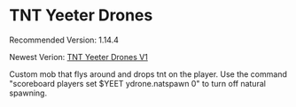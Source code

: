 # TNT Yeeter Drones
Recommended Version: 1.14.4

Newest Verion: [TNT Yeeter Drones V1](https://github.com/WaifuBeforeLaifu/Datapacks/raw/master/TNT%20Yeeter%20Drones/Yeeter%20Drones%20V1.zip)

Custom mob that flys around and drops tnt on the player. Use the command "scoreboard players set $YEET ydrone.natspawn 0" to turn off natural spawning.
